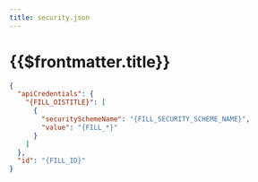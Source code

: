 ```yaml
---
title: security.json
---
```


# {{$frontmatter.title}}

```json
{
  "apiCredentials": {
    "{FILL_OISTITLE}": [
      {
        "securitySchemeName": "{FILL_SECURITY_SCHEME_NAME}",
        "value": "{FILL_*}"
      }
    ]
  },
  "id": "{FILL_ID}"
}
```
